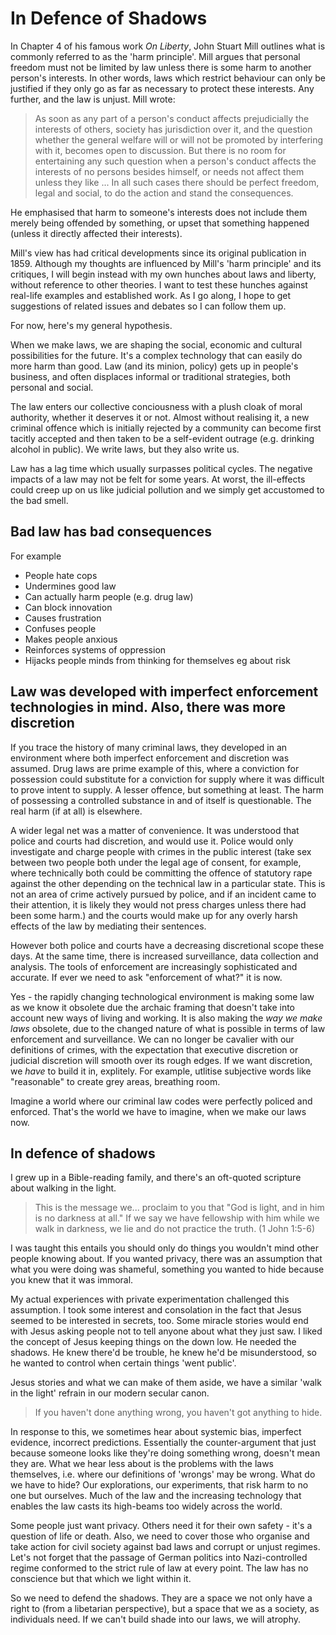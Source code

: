 # In Defence of Shadows

In Chapter 4 of his famous work _On Liberty_, John Stuart Mill outlines what is commonly referred to as the 'harm principle'. Mill argues that personal freedom must not be limited by law unless there is some harm to another person's interests. In other words, laws which restrict behaviour can only be justified if they only go as far as necessary to protect these interests. Any further, and the law is unjust. Mill wrote:

> As soon as any part of a person's conduct affects prejudicially the interests of others, society has jurisdiction over it, and the question whether the general welfare will or will not be promoted by interfering with it, becomes open to discussion. But there is no room for entertaining any such question when a person's conduct affects the interests of no persons besides himself, or needs not affect them unless they like ... In all such cases there should be perfect freedom, legal and social, to do the action and stand the consequences.

He emphasised that harm to someone's interests does not include them merely being offended by something, or upset that something happened (unless it directly affected their interests).

Mill's view has had critical developments since its original publication in 1859. Although my thoughts are influenced by Mill's 'harm principle' and its critiques, I will begin instead with my own hunches about laws and liberty, without reference to other theories. I want to test these hunches against real-life examples and established work. As I go along, I hope to get suggestions of related issues and debates so I can follow them up.

For now, here's my general hypothesis.

When we make laws, we are shaping the social, economic and cultural possibilities for the future. It's a complex technology that can easily do more harm than good. Law (and its minion, policy) gets up in people's business, and often displaces informal or traditional strategies, both personal and social. 

The law enters our collective conciousness with a plush cloak of moral authority, whether it deserves it or not. Almost without realising it, a new criminal offence which is initially rejected by a community can become first tacitly accepted and then taken to be a self-evident outrage (e.g. drinking alcohol in public). We write laws, but they also write us.

Law has a lag time which usually surpasses political cycles. The negative impacts of a law may not be felt for some years. At worst, the ill-effects could creep up on us like judicial pollution and we simply get accustomed to the bad smell.

## Bad law has bad consequences

For example 
- People hate cops
- Undermines good law
- Can actually harm people (e.g. drug law)
- Can block innovation
- Causes frustration
- Confuses people
- Makes people anxious
- Reinforces systems of oppression
- Hijacks people minds from thinking for themselves eg about risk

## Law was developed with imperfect enforcement technologies in mind. Also, there was more discretion

If you trace the history of many criminal laws, they developed in an environment where both imperfect enforcement and discretion was assumed. Drug laws are prime example of this, where a conviction for possession could substitute for a conviction for supply where it was difficult to prove intent to supply. A lesser offence, but something at least. The harm of possessing a controlled substance in and of itself is questionable. The real harm (if at all) is elsewhere. 

A wider legal net was a matter of convenience. It was understood that police and courts had discretion, and would use it. Police would only investigate and charge people with crimes in the public interest (take sex between two people both under the legal age of consent, for example, where technically both could be committing the offence of statutory rape against the other depending on the technical law in a particular state. This is not an area of crime actively pursued by police, and if an incident came to their attention, it is likely they would not press charges unless there had been some harm.) and the courts would make up for any overly harsh effects of the law by mediating their sentences. 

However both police and courts have a decreasing discretional scope these days. At the same time, there is increased surveillance, data collection and analysis. The tools of enforcement are increasingly sophisticated and accurate. If ever we need to ask "enforcement of what?" it is now.

Yes - the rapidly changing technological environment is making some law as we know it obsolete due the archaic framing that doesn't take into account new ways of living and working. It is also making the _way we make laws_ obsolete, due to the changed nature of what is possible in terms of law enforcement and surveillance. We can no longer be cavalier with our definitions of crimes, with the expectation that executive discretion or judicial discretion will smooth over its rough edges. If we want discretion, we _have_ to build it in, explitely. For example, utlitise subjective words like "reasonable" to create grey areas, breathing room.

Imagine a world where our criminal law codes were perfectly policed and enforced. That's the world we have to imagine, when we make our laws now.

## In defence of shadows

I grew up in a Bible-reading family, and there's an oft-quoted scripture about walking in the light.

> This is the message we... proclaim to you that "God is light, and in him is no darkness at all." If we say we have fellowship with him while we walk in darkness, we lie and do not practice the truth. (1 John 1:5-6)

I was taught this entails you should only do things you wouldn't mind other people knowing about. If you wanted privacy, there was an assumption that what you were doing was shameful, something you wanted to hide because you knew that it was immoral.

My actual experiences with private experimentation challenged this assumption. I took some interest and consolation in the fact that Jesus seemed to be interested in secrets, too. Some miracle stories would end with Jesus asking people not to tell anyone about what they just saw. I liked the concept of Jesus keeping things on the down low. He needed the shadows. He knew there'd be trouble, he knew he'd be misunderstood, so he wanted to control when certain things 'went public'.

Jesus stories and what we can make of them aside, we have a similar 'walk in the light' refrain in our modern secular canon. 

> If you haven't done anything wrong, you haven't got anything to hide.

In response to this, we sometimes hear about systemic bias, imperfect evidence, incorrect predictions. Essentially the counter-argument that just because someone looks like they're doing something wrong, doesn't mean they are. What we hear less about is the problems with the laws themselves, i.e. where our definitions of 'wrongs' may be wrong. What do we have to hide? Our explorations, our experiments, that risk harm to no one but ourselves. Much of the law and the increasing technology that enables the law casts its high-beams too widely across the world.

Some people just want privacy. Others need it for their own safety - it's a question of life or death. Also, we need to cover those who organise and take action for civil society against bad laws and corrupt or unjust regimes. Let's not forget that the passage of German politics into Nazi-controlled regime conformed to the strict rule of law at every point. The law has no conscience but that which we light within it.

So we need to defend the shadows. They are a space we not only have a right to (from a libetarian perspective), but a space that we as a society, as individuals need. If we can't build shade into our laws, we will atrophy.
